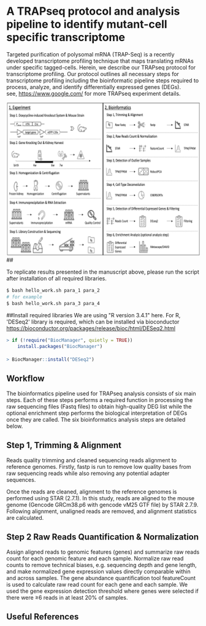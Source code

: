 # A TRAPseq protocol and analysis pipeline to identify mutant-cell specific transcriptome
Targeted purification of polysomal mRNA (TRAP-Seq) is a recently developed transcriptome profiling technique that maps translating mRNAs under specific tagged-cells. Herein, we describe our TRAPseq protocol for transcriptome profiling. Our protocol outlines all necessary steps for transcriptome profiling including the bioinformatic pipeline steps required to process, analyze, and identify differentially expressed genes (DEGs). <BR>
see, https://www.google.com/ for more TRAPseq experiment details.

<img src="https://github.com/macroant/TRAPseq/blob/main/doc/overview.png" height="400" width="700">
## 

To replicate results presented in the manuscript above, please run the script after installation of all required libraries.


```bash
$ bash hello_work.sh para_1 para_2
# for example
$ bash hello_work.sh para_3 para_4
```

##Install required libraries
We are using "R version 3.4.1" here.
For R, 'DESeq2' library is required, which can be installed via bioconductor https://bioconductor.org/packages/release/bioc/html/DESeq2.html
```R
> if (!require("BiocManager", quietly = TRUE))
    install.packages("BiocManager")

> BiocManager::install("DESeq2")
```

## Workflow
The bioinformatics pipeline used for TRAPseq analysis consists of six main steps. Each of these steps performs a required function in processing the raw sequencing files (Fastq files) to obtain high-quality DEG list while the optional enrichment step performs the biological interpretation of DEGs once they are called. The six bioinformatics analysis steps are detailed below.<BR>
    
## <a name="workflow"></a> Step 1, Trimming & Alignment
Reads quality trimming and cleaned sequencing reads alignment to reference genomes. 
Firstly, fastp is run to remove low quality bases from raw sequencing reads while also removing any potential adapter sequences. <BR>

Once the reads are cleaned, alignment to the reference genomes is performed using STAR (2.7.1). In this study, reads are aligned to the mouse genome (Gencode GRCm38.p6 with gencode vM25 GTF file) by STAR 2.7.9. Following alignment, unaligned reads are removed, and alignment statistics are calculated.<BR>

## <a name="workflow"></a> Step 2 Raw Reads Quantification & Normalization
Assign aligned reads to genomic features (genes) and summarize raw reads count for each genomic feature and each sample. Normalize raw read counts to remove technical biases, e.g. sequencing depth and gene length, and make normalized gene expression values directly comparable within and across samples.
The gene abundance quantification tool featureCount is used to calculate raw read count for each gene and each sample. We used the gene expression detection threshold where genes were selected if there were ≥6 reads in at least 20% of samples. 
    
## Useful References
